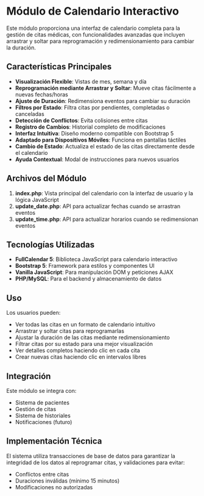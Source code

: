 # Módulo de Calendario Interactivo

Este módulo proporciona una interfaz de calendario completa para la gestión de citas médicas, con funcionalidades avanzadas que incluyen arrastrar y soltar para reprogramación y redimensionamiento para cambiar la duración.

## Características Principales

- **Visualización Flexible**: Vistas de mes, semana y día
- **Reprogramación mediante Arrastrar y Soltar**: Mueve citas fácilmente a nuevas fechas/horas
- **Ajuste de Duración**: Redimensiona eventos para cambiar su duración
- **Filtros por Estado**: Filtra citas por pendientes, completadas o canceladas
- **Detección de Conflictos**: Evita colisiones entre citas
- **Registro de Cambios**: Historial completo de modificaciones
- **Interfaz Intuitiva**: Diseño moderno compatible con Bootstrap 5
- **Adaptado para Dispositivos Móviles**: Funciona en pantallas táctiles
- **Cambio de Estado**: Actualiza el estado de las citas directamente desde el calendario
- **Ayuda Contextual**: Modal de instrucciones para nuevos usuarios

## Archivos del Módulo

1. **index.php**: Vista principal del calendario con la interfaz de usuario y la lógica JavaScript
2. **update_date.php**: API para actualizar fechas cuando se arrastran eventos
3. **update_time.php**: API para actualizar horarios cuando se redimensionan eventos

## Tecnologías Utilizadas

- **FullCalendar 5**: Biblioteca JavaScript para calendario interactivo
- **Bootstrap 5**: Framework para estilos y componentes UI
- **Vanilla JavaScript**: Para manipulación DOM y peticiones AJAX
- **PHP/MySQL**: Para el backend y almacenamiento de datos

## Uso

Los usuarios pueden:
- Ver todas las citas en un formato de calendario intuitivo
- Arrastrar y soltar citas para reprogramarlas
- Ajustar la duración de las citas mediante redimensionamiento
- Filtrar citas por su estado para una mejor visualización
- Ver detalles completos haciendo clic en cada cita
- Crear nuevas citas haciendo clic en intervalos libres

## Integración

Este módulo se integra con:
- Sistema de pacientes
- Gestión de citas
- Sistema de historiales
- Notificaciones (futuro)

## Implementación Técnica

El sistema utiliza transacciones de base de datos para garantizar la integridad de los datos al reprogramar citas, y validaciones para evitar:
- Conflictos entre citas
- Duraciones inválidas (mínimo 15 minutos)
- Modificaciones no autorizadas 